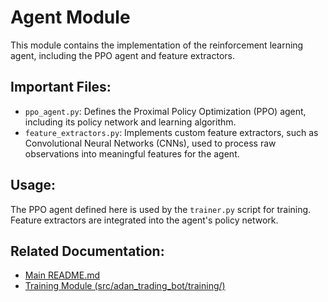 # Agent Module

This module contains the implementation of the reinforcement learning agent, including the PPO agent and feature extractors.

## Important Files:

- `ppo_agent.py`: Defines the Proximal Policy Optimization (PPO) agent, including its policy network and learning algorithm.
- `feature_extractors.py`: Implements custom feature extractors, such as Convolutional Neural Networks (CNNs), used to process raw observations into meaningful features for the agent.

## Usage:

The PPO agent defined here is used by the `trainer.py` script for training. Feature extractors are integrated into the agent's policy network.

## Related Documentation:

- [Main README.md](../../../../README.md)
- [Training Module (src/adan_trading_bot/training/)](../training/README.md)